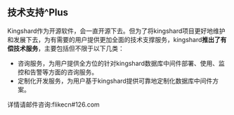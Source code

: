## 技术支持^Plus
Kingshard作为开源软件，会一直开源下去。但为了将kingshard项目更好地维护和发展下去，为有需要的用户提供更加全面的技术支撑服务，kingshard**推出了有偿技术服务**，主要包括但不限于以下几类：

* 咨询服务，为用户提供全方位的针对kingshard数据库中间件部署、使用、监控和告警等方面的咨询服务。
* 定制化开发服务，为用户基于kingshard提供可靠地定制化数据库中间件方案。

详情请邮件咨询:flikecn#126.com